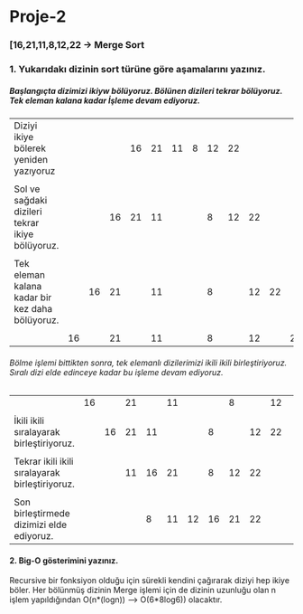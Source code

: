 # Proje-2
### [16,21,11,8,12,22 -> Merge Sort

### 1. Yukarıdakı dizinin sort türüne göre aşamalarını yazınız.
##### Başlangıçta dizimizi ikiyw bölüyoruz. Bölünen dizileri tekrar bölüyoruz. Tek eleman kalana kadar İşleme devam ediyoruz.

|                                                |  |  |  |  |  |  |  |  |  |  |  |  |
|----------------------------------------------  |- |- |- |- |- |- |- |- |- |- |- |- |
|Diziyi ikiye bölerek yeniden yazıyoruz          |  |  |  |16|21|11|8 |12|22|  |  |  |
|                                                |  |  |  |  |  |  |  |  |  |  |  |  |
|Sol ve sağdaki dizileri tekrar ikiye bölüyoruz. |  |  |16|21|11|  |  |8 |12|22|  |  |
|                                                |  |  |  |  |  |  |  |  |  |  |  |  |
|Tek eleman kalana kadar bir kez daha bölüyoruz. |  |16|21|  |11|  |  |8 |  |12|22|  |
|                                                |  |  |  |  |  |  |  |  |  |  |  |  |
|                                                |16|  |21|  |11|  |  |8 |  |12|  |22|


###### Bölme işlemi bittikten sonra, tek elemanlı dizilerimizi ikili ikili birleştiriyoruz. Sıralı dizi elde edinceye kadar bu işleme devam ediyoruz.

|                                                |  |  |  |  |  |  |  |  |  |  |  |  | 
|----------------------------------------------- |- |- |- |- |- |- |- |- |- |- |- |- |
|                                                |16|  |21|  |11|  |  |8 |  |12|  |22|
|                                                |  |  |  |  |  |  |  |  |  |  |  |  |
|İkili ikili  sıralayarak birleştiriyoruz.       |  |16|21|11|  |  |8 |  |12|22|  |  |
|                                                |  |  |  |  |  |  |  |  |  |  |  |  |
|Tekrar ikili ikili sıralayarak birleştiriyoruz. |  |  |11|16|21|  |8 |12|22|  |  |  |
|                                                |  |  |  |  |  |  |  |  |  |  |  |  |
|Son birleştirmede dizimizi elde ediyoruz.       |  |  |  |8 |11|12|16|21|22|  |  |  |


#### 2. Big-O gösterimini yazınız.
Recursive bir fonksiyon olduğu için sürekli kendini çağırarak diziyi hep ikiye böler. Her bölünmüş dizinin Merge işlemi için de dizinin uzunluğu olan n işlem yapıldığından O(n*(logn)) --> O(6*8log6)) olacaktır.
